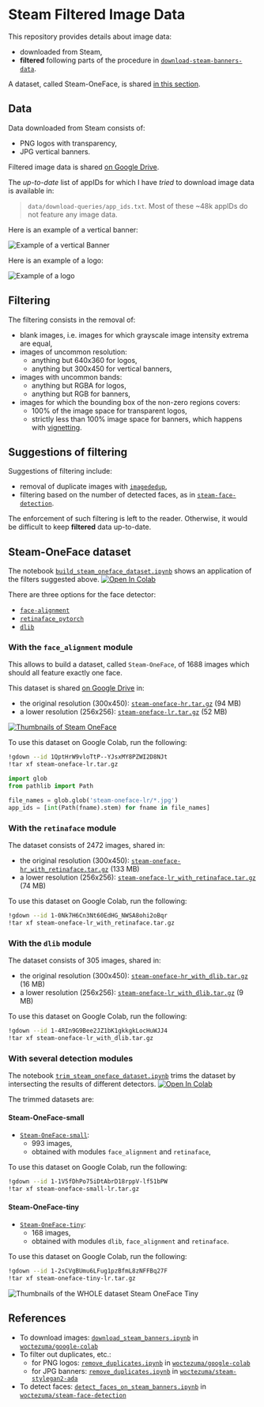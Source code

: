 # Steam Filtered Image Data

This repository provides details about image data:
-   downloaded from Steam,
-   **filtered** following parts of the procedure in [`download-steam-banners-data`][download-steam-banners-data].

A dataset, called Steam-OneFace, is shared [in this section][steam-oneface-section].

## Data

Data downloaded from Steam consists of:
-   PNG logos with transparency,
-   JPG vertical banners.

Filtered image data is shared [on Google Drive][filtered-data-on-gdrive].

The *up-to-date* list of appIDs for which I have *tried* to download image data is available in:
> `data/download-queries/app_ids.txt`. Most of these ~48k appIDs do not feature any image data.

Here is an example of a vertical banner:

![Example of a vertical Banner][vertical-banner-example]

Here is an example of a logo:

![Example of a logo][logo-example]

## Filtering

The filtering consists in the removal of:
-   blank images, i.e. images for which grayscale image intensity extrema are equal,
-   images of uncommon resolution:
    - anything but 640x360 for logos,
    - anything but 300x450 for vertical banners,
-   images with uncommon bands:
    - anything but RGBA for logos,
    - anything but RGB for banners,
-   images for which the bounding box of the non-zero regions covers:
    - 100% of the image space for transparent logos,
    - strictly less than 100% image space for banners, which happens with [vignetting][vignetting-wiki].

## Suggestions of filtering

Suggestions of filtering include:
-   removal of duplicate images with [`imagededup`][imagededup],
-   filtering based on the number of detected faces, as in [`steam-face-detection`][steam-face-detection].

The enforcement of such filtering is left to the reader.
Otherwise, it would be difficult to keep **filtered** data up-to-date.

## Steam-OneFace dataset

The notebook [`build_steam_oneface_dataset.ipynb`][steam-oneface-notebook] shows an application of the filters suggested above.
[![Open In Colab][colab-badge]][steam-oneface-notebook]

There are three options for the face detector:
-   [`face-alignment`][python-face-alignment]
-   [`retinaface_pytorch`][retinaface]
-   [`dlib`][dlib-github]

### With the `face_alignment` module

This allows to build a dataset, called `Steam-OneFace`, of 1688 images which should all feature exactly one face.

This dataset is shared [on Google Drive][steam-oneface-gdrive] in:
-   the original resolution (300x450): [`steam-oneface-hr.tar.gz`][steam-oneface-hr] (94 MB)
-   a lower resolution (256x256): [`steam-oneface-lr.tar.gz`][steam-oneface-lr] (52 MB)

[![Thumbnails of Steam OneFace][steam-oneface-cover-small]][steam-oneface-cover-big]

To use this dataset on Google Colab, run the following:
```bash
!gdown --id 1QptHrW9vloTtP--YJsxMY8PZWI2D8NJt
!tar xf steam-oneface-lr.tar.gz
```
```python
import glob
from pathlib import Path

file_names = glob.glob('steam-oneface-lr/*.jpg')
app_ids = [int(Path(fname).stem) for fname in file_names]
```

### With the `retinaface` module

The dataset consists of 2472 images, shared in:
-   the original resolution (300x450): [`steam-oneface-hr_with_retinaface.tar.gz`][steam-oneface-hr-retinaface] (133 MB)
-   a lower resolution (256x256): [`steam-oneface-lr_with_retinaface.tar.gz`][steam-oneface-lr-retinaface] (74 MB)

To use this dataset on Google Colab, run the following:
```bash
!gdown --id 1-0Nk7H6Cn3Nt60EdHG_NWSA8ohi2oBqr
!tar xf steam-oneface-lr_with_retinaface.tar.gz
```

### With the `dlib` module

The dataset consists of 305 images, shared in:
-   the original resolution (300x450): [`steam-oneface-hr_with_dlib.tar.gz`][steam-oneface-hr-dlib] (16 MB)
-   a lower resolution (256x256): [`steam-oneface-lr_with_dlib.tar.gz`][steam-oneface-lr-dlib] (9 MB)

To use this dataset on Google Colab, run the following:
```bash
!gdown --id 1-4RIn9G9Bee2JZ1bK1gkkgkLocHuWJJ4
!tar xf steam-oneface-lr_with_dlib.tar.gz
```

### With several detection modules

The notebook [`trim_steam_oneface_dataset.ipynb`][steam-oneface-notebook-trim] trims the dataset by intersecting the results of different detectors.
[![Open In Colab][colab-badge]][steam-oneface-notebook-trim]

The trimmed datasets are:

#### Steam-OneFace-small

-   [`Steam-OneFace-small`][steam-oneface-small-gdrive]:
    - 993 images,
    - obtained with modules `face_alignment` and `retinaface`,

To use this dataset on Google Colab, run the following:
```bash
!gdown --id 1-1V5fDhPo75iDtAbrD18rppV-lf51bPW
!tar xf steam-oneface-small-lr.tar.gz
```

#### Steam-OneFace-tiny

-   [`Steam-OneFace-tiny`][steam-oneface-tiny-gdrive]:
    - 168 images,
    - obtained with modules `dlib`, `face_alignment` and `retinaface`.

To use this dataset on Google Colab, run the following:
```bash
!gdown --id 1-2sCVgBUmu6LFug1pzBfmL8zNFFBq27F
!tar xf steam-oneface-tiny-lr.tar.gz
```

![Thumbnails of the WHOLE dataset Steam OneFace Tiny][steam-oneface-tiny-as-grid]

## References

-   To download images: [`download_steam_banners.ipynb`][download_steam_banners] in [`woctezuma/google-colab`][code]
-   To filter out duplicates, etc.:
    - for PNG logos: [`remove_duplicates.ipynb`][filter_steam_logos] in [`woctezuma/google-colab`][code]
    - for JPG banners: [`remove_duplicates.ipynb`][filter_steam_banners] in [`woctezuma/steam-stylegan2-ada`][code-ada]
-   To detect faces: [`detect_faces_on_steam_banners.ipynb`][colab-notebook-face-detection] in [`woctezuma/steam-face-detection`][steam-face-detection]


<!-- Definitions -->

[download-steam-banners-data]: <https://github.com/woctezuma/download-steam-banners-data>
[steam-oneface-section]: <https://github.com/woctezuma/steam-filtered-image-data#steam-oneface-dataset>

[logo-example]: <https://cdn.cloudflare.steamstatic.com/steam/apps/546560/logo.png>
[vertical-banner-example]: <https://cdn.cloudflare.steamstatic.com/steam/apps/546560/library_600x900.jpg>

[filtered-data-on-gdrive]: <https://drive.google.com/drive/folders/1SHb7u_mZZ0fDy2lDQ7d94E79os_OYH2z>

[vignetting-wiki]: <https://en.wikipedia.org/wiki/Vignetting>

[imagededup]: <https://idealo.github.io/imagededup/>
[steam-face-detection]: <https://github.com/woctezuma/steam-face-detection>

[steam-oneface-notebook]: <https://colab.research.google.com/github/woctezuma/steam-filtered-image-data/blob/main/build_steam_oneface_dataset.ipynb>
[dlib-github]: <https://github.com/davisking/dlib>
[python-face-alignment]: <https://github.com/1adrianb/face-alignment>
[retinaface]: <https://github.com/ternaus/retinaface>
[steam-oneface-gdrive]: <https://drive.google.com/drive/folders/1MlpNk6PwYZWhJegMjuukcYCNFSnXR3wg>
[steam-oneface-hr]: <https://drive.google.com/file/d/1dmm1W8kPINVQrG8NbxXw_KEgU2Nkeksu>
[steam-oneface-lr]: <https://drive.google.com/file/d/1QptHrW9vloTtP--YJsxMY8PZWI2D8NJt>
[steam-oneface-cover-small]: <https://raw.githubusercontent.com/wiki/woctezuma/steam-filtered-image-data/img/oneface-cover-small.jpg>
[steam-oneface-cover-big]: <https://raw.githubusercontent.com/wiki/woctezuma/steam-filtered-image-data/img/oneface-cover.jpg>
[steam-oneface-hr-retinaface]: <https://drive.google.com/file/d/1-04pq-vVnEU5T083DkeLmdRxP2dnQ4Vb>
[steam-oneface-lr-retinaface]: <https://drive.google.com/file/d/1-0Nk7H6Cn3Nt60EdHG_NWSA8ohi2oBqr>
[steam-oneface-hr-dlib]: <https://drive.google.com/file/d/1-4_-d8ClSCRzuULEVgV8gvjQHKkz0WuK>
[steam-oneface-lr-dlib]: <https://drive.google.com/file/d/1-4RIn9G9Bee2JZ1bK1gkkgkLocHuWJJ4>

[steam-oneface-notebook-trim]: <https://colab.research.google.com/github/woctezuma/steam-filtered-image-data/blob/main/trim_steam_oneface_dataset.ipynb>
[steam-oneface-small-gdrive]: <https://drive.google.com/drive/folders/1jSCyxmthOoFQjUEfwRXNUT7Ap9oU8kY_>
[steam-oneface-tiny-gdrive]: <https://drive.google.com/drive/folders/1Godpyq52rfrs8CXdSFzSt_CLErucYf6Z>
[steam-oneface-tiny-as-grid]: <https://raw.githubusercontent.com/wiki/woctezuma/steam-filtered-image-data/img/steam-oneface-tiny-hr-grid-quality_20.jpg>

[colab-badge]: <https://colab.research.google.com/assets/colab-badge.svg>

[code]: <https://github.com/woctezuma/google-colab>
[code-ada]: <https://github.com/woctezuma/steam-stylegan2-ada>
[download_steam_banners]: <https://colab.research.google.com/github/woctezuma/google-colab/blob/master/download_steam_banners.ipynb>
[filter_steam_logos]: <https://colab.research.google.com/github/woctezuma/google-colab/blob/master/remove_duplicates.ipynb>
[filter_steam_banners]: <https://colab.research.google.com/github/woctezuma/steam-stylegan2-ada/blob/main/remove_duplicates.ipynb>
[colab-notebook-face-detection]: <https://colab.research.google.com/github/woctezuma/steam-face-detection/blob/main/detect_faces_on_steam_banners.ipynb>
